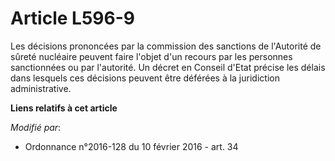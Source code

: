 # Article L596-9

Les décisions prononcées par la commission des sanctions de l'Autorité de sûreté nucléaire peuvent faire l'objet d'un recours
par les personnes sanctionnées ou par l'autorité. Un décret en Conseil d'Etat précise les délais dans lesquels ces décisions
peuvent être déférées à la juridiction administrative.

**Liens relatifs à cet article**

_Modifié par_:

  - Ordonnance n°2016-128 du 10 février 2016 - art. 34
